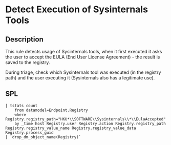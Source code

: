 # Detect Execution of Sysinternals Tools

## Description
This rule detects usage of Sysinternals tools, when it first executed it asks the user to accept the EULA (End User License Agreement) - the result is saved to the registry.

During triage, check which Sysinternals tool was executed (in the registry path) and the user executing it (Sysinternals also has a legitimate use).

## SPL
```spl
| tstats count
    from datamodel=Endpoint.Registry 
    where Registry.registry_path="HKU*\\SOFTWARE\\Sysinternals\\*\\EulaAccepted"
    by _time host Registry.user Registry.action Registry.registry_path Registry.registry_value_name Registry.registry_value_data Registry.process_guid
| `drop_dm_object_name(Registry)`
```
